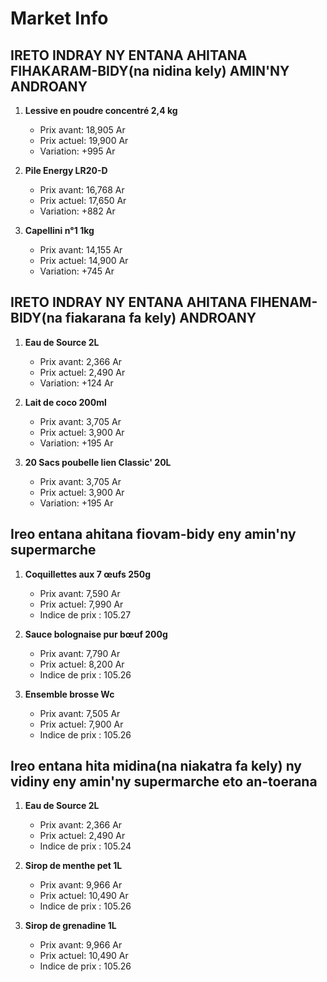 # Market Info

## IRETO INDRAY NY ENTANA AHITANA FIHAKARAM-BIDY(na nidina kely) AMIN'NY ANDROANY

1. **Lessive en poudre concentré 2,4 kg**
   - Prix avant: 18,905 Ar
   - Prix actuel: 19,900 Ar
   - Variation: +995 Ar

2. **Pile Energy LR20-D**
   - Prix avant: 16,768 Ar
   - Prix actuel: 17,650 Ar
   - Variation: +882 Ar

3. **Capellini n°1 1kg**
   - Prix avant: 14,155 Ar
   - Prix actuel: 14,900 Ar
   - Variation: +745 Ar

## IRETO INDRAY NY ENTANA AHITANA FIHENAM-BIDY(na fiakarana fa kely) ANDROANY

1. **Eau de Source 2L**
   - Prix avant: 2,366 Ar
   - Prix actuel: 2,490 Ar
   - Variation: +124 Ar

2. **Lait  de coco 200ml**
   - Prix avant: 3,705 Ar
   - Prix actuel: 3,900 Ar
   - Variation: +195 Ar

3. **20 Sacs poubelle lien Classic' 20L**
   - Prix avant: 3,705 Ar
   - Prix actuel: 3,900 Ar
   - Variation: +195 Ar

## Ireo entana ahitana fiovam-bidy eny amin'ny supermarche

1. **Coquillettes aux 7 œufs 250g**
   - Prix avant: 7,590 Ar
   - Prix actuel: 7,990 Ar
   - Indice de prix : 105.27

2. **Sauce bolognaise pur bœuf 200g**
   - Prix avant: 7,790 Ar
   - Prix actuel: 8,200 Ar
   - Indice de prix : 105.26

3. **Ensemble brosse Wc**
   - Prix avant: 7,505 Ar
   - Prix actuel: 7,900 Ar
   - Indice de prix : 105.26

## Ireo entana hita midina(na niakatra fa kely) ny vidiny eny amin'ny supermarche eto an-toerana

1. **Eau de Source 2L**
   - Prix avant: 2,366 Ar
   - Prix actuel: 2,490 Ar
   - Indice de prix : 105.24

2. **Sirop de menthe pet 1L**
   - Prix avant: 9,966 Ar
   - Prix actuel: 10,490 Ar
   - Indice de prix : 105.26

3. **Sirop de grenadine 1L**
   - Prix avant: 9,966 Ar
   - Prix actuel: 10,490 Ar
   - Indice de prix : 105.26

